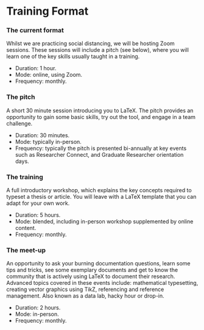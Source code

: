 # Training Format

### The current format

Whilst we are practicing social distancing, we will be hosting Zoom sessions. These sessions will include a pitch \(see below\), where you will learn one of the key skills usually taught in a training.

* Duration: 1 hour.
* Mode: online, using Zoom.
* Frequency: monthly.

###  The pitch

A short 30 minute session introducing you to LaTeX. The pitch provides an opportunity to gain some basic skills, try out the tool, and engage in a team challenge.

* Duration: 30 minutes.
* Mode: typically in-person.
* Frequency: typically the pitch is presented bi-annually at key events such as Researcher Connect, and Graduate Researcher orientation days.

###  The training

A full introductory workshop, which explains the key concepts required to typeset a thesis or article. You will leave with a LaTeX template that you can adapt for your own work.

* Duration: 5 hours.
* Mode: blended, including in-person workshop supplemented by online content.
* Frequency: monthly.

###  The meet-up

An opportunity to ask your burning documentation questions, learn some tips and tricks, see some exemplary documents and get to know the community that is actively using LaTeX to document their research. Advanced topics covered in these events include: mathematical typesetting, creating vector graphics using TikZ, referencing and reference management. Also known as a data lab, hacky hour or drop-in.

* Duration: 2 hours.
* Mode: in-person.
* Frequency: monthly.

